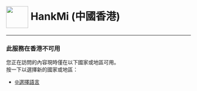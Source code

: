 # [<img src="https://www.hankmi.com/favicon.ico" width="60" height="60" align="center" />](https://www.hankmi.com/hk) HankMi (中國香港)
  
***
   
### 此服務在香港不可用
您正在訪問的內容現時僅在以下國家或地區可用。  
按一下以選擇新的國家或地區：  
* [🌐選擇語言](https://www.hankmi.com/choose-country-region)
